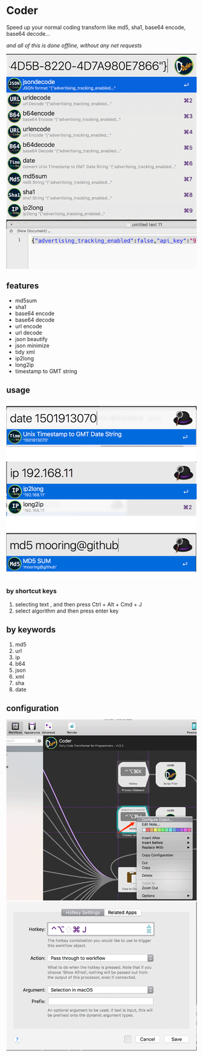 # Coder

Speed up your normal coding transform like md5, sha1, base64 encode, base64 decode...

*and all of this is done offline, without any net requests*

![Screen Shot](https://github.com/mooring/Coder-for-Alfred/blob/master/screen-shot.png?raw=true)

## features

- md5sum
- sha1
- base64 encode
- base64 decode
- url encode
- url decode
- json beautify
- json minimize
- tidy xml
- ip2long
- long2ip
- timestamp to GMT string


## usage
![Screen Shot](https://github.com/mooring/Coder-for-Alfred/blob/master/md5.png?raw=true)


### by shortcut keys

1. selecting text , and then press Ctrl + Alt + Cmd + J
2. select algorithm and then press enter key

## by keywords

1. md5
2. url
3. ip
4. b64
5. json
6. xml
7. sha
8. date

## configuration

![Step one](https://github.com/mooring/Coder-for-Alfred/blob/master/shortcut_key.png?raw=true)
![Step two](https://github.com/mooring/Coder-for-Alfred/blob/master/shortcut_save.png?raw=true)
